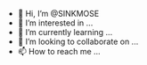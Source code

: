 - 👋 Hi, I’m @SINKMOSE
- 👀 I’m interested in ...
- 🌱 I’m currently learning ...
- 💞️ I’m looking to collaborate on ...
- 📫 How to reach me ...

<!---
SINKMOSE/SINKMOSE is a ✨ special ✨ repository because its `README.md` (this file) appears on your GitHub profile.
You can click the Preview link to take a look at your changes.
--->
